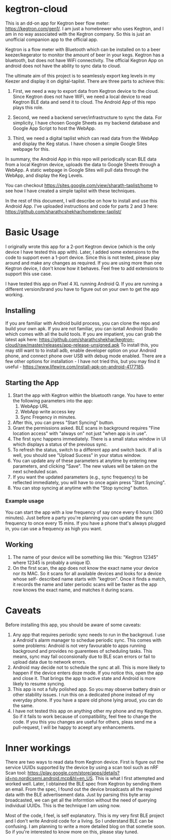 # kegtron-cloud

This is an dd-on app for Kegtron beer flow meter: https://kegtron.com/gen1/. I am just a homebrewer who uses Kegtron, and I am in no way associated 
with the Kegtron company. So this is just an unofficial companion app to the official app.

Kegtron is a flow meter with Bluetooth which can be installed on to a beer keezer/kegerator to monitor the amount of beer in your kegs.
Kegtron has a bluetooth, but does not have WiFi connectivity. The official Kegtron App on android does not have the ability to sync data to cloud.

The ultimate aim of this project is to seamlessly export keg levels in my Keezer and display it on digital-taplist. There are three parts to achieve this:

1. First, we need a way to export data from Kegtron device to the cloud. Since Kegtron does not have WiFi,
we need a local device to read Kegtron BLE data and send it to cloud. The Android App of this repo plays this role.

2. Second, we need a backend server/infrastructure to sync the data. For simplicity,
I have chosen Google Sheets as my backend database and Google App Script to host the WebApp. 

3. Third, we need a digital taplist which can read data from the WebApp and display the Keg status. I have chosen a simple Google Sites webpage for this.

In summary, the Android App in this repo will periodically scan BLE data from a local Kegtron device, uploads the data to Google Sheets through a WebApp. A static 
webpage in Google Sites will pull data through the WebApp, and display the Keg Levels.

You can checkout https://sites.google.com/view/sharath-taplist/home to see how I have created a simple taplist with these techniques.

In the rest of this document, I will describe on how to install and use this Android App. I've uploaded instructions and code for parts 2 and 3 here: 
https://github.com/sharathcshekhar/homebrew-taplist/

# Basic Usage
I originally wrote this app for a 2-port Kegtron device (which is the only device I have tested this app with). Later, I added some extensions to the code to 
support even a 1-port device. Since this is not tested, please play around and make any changes as required. If you are using more than one Kegtron device,
I don't know how it behaves. Feel free to add extensions to support this use case.

I have tested this app on Pixel 4 XL running Android Q. If you are running a different version/brand you have to figure out on your own to get the app working.

## Installing 
If you are familiar with Android build process, you can clone the repo and build your own apk. If you are not familiar, you can isntall Android Studio which comes
with all the build tools. 
If you are impatient, you can grab the latest apk here: https://github.com/sharathcshekhar/kegtron-cloud/raw/master/releases/app-release-unsigned.apk
To install this, you may still want to to install adb, enable developer option on your Android phone, and connect phone over USB with debug mode enabled. There
are a few other options for installation - I have not tried this, but you may find it useful - https://www.lifewire.com/install-apk-on-android-4177185.

## Starting the App
1. Start the app with Kegtron within the bluetooth range. You have to enter the following parameters into the app:
    1. WebApp URL
    2. WebApp write access key
    3. Sync Freqency in minutes.
2. After this, you can press "Start Syncing" button. 
3. Grant the permissions asked. BLE scans in background requires "Fine location access" with "always on" not just "when app is in use". 
4. The first sync happens immediately. There is a small status window in UI which displays a status of the previous sync.
5. To refresh the status, switch to a different app and switch back. If all is well, you should see "Upload Sucess" in your status window.
6. You can update any of these parameters at anytime by entering new parameters, and clicking "Save". The new values will be taken on the next scheduled scan.
7. If you want the updated parameters (e.g., sync frequency) to be reflected immediately, you will have to once again press "Start Syncing".
8. You can stop syncing at anytime with the "Stop syncing" button.

### Example usage
You can start the app with a low frequency of say once every 6 hours (360 minutes). Just before a party you're planning you can update the sync frequency to once 
every 15 mins. If you have a phone that's always plugged in, you can use a frequency as high you want.

## Working
1. The name of your device will be something like this: "Kegtron 12345" where 12345 is probably a unique ID. 
2. On the first scan, the app does not know the exact name your device nor its MAC. So it scans for all available devices and looks for a device whose self-
described name starts with "kegtron". Once it finds a match, it records the name and later periodic scans will be faster as the app now knows the exact name, and 
matches it during scans.

# Caveats
Before installing this app, you should be aware of some caveats: 
1. Any app that requires periodic sync needs to run in the backgroud. I use a Android's alarm manager to schedue periodic sync. This comes with some problems:
Android is not very favourable to apps running background and provides no guarentees of scheduling tasks. This means, sync may fail occonsionally due to BLE scan errors or fail to upload data due to network errors. 
2. Android may decide not to schedule the sync at all. This is more likely to happen if the device enters doze mode. If you notice this, open the app and close it. That brings the app to active state and Android is more likely to resume syncing.
3. This app is not a fully polished app. So you may observe battery drain or other stability issues. I run this on a dedicated phone instead of my everyday phone. 
If you have a spare old phone lying aroud, you can do the same.
4. I have not tested this app on anything other my phone and my Kegtron. So if it fails to work because of compatibility, feel free to change the code. If you
this you changes are useful for others, pleas send me a pull-request, I will be happy to aceept any enhancements.

# Inner workings

There are two ways to read data from Kegtron device. First is figure out the service UUIDs supported by the device by using a scan tool such as nRF Scan tool: https://play.google.com/store/apps/details?id=no.nordicsemi.android.mcp&hl=en_US.
This is what I first attempted and worked well. Later, I obtained the BLE spec from Kegtron by sending them an email. From the spec, I found out the device broadcasts all the required data with the BLE advertisement data. 
Just by parsing this byte array broadcasted, we can get all the informtion without the need of querying individual UUIDs. This is the technique I am using now.

Most of the code, I feel, is self explanatory. This is my very first BLE project and I don't write Android code for a living.
So I understand BLE can be confusing. I am planning to write a more detailed blog on that sometie soon. So if you're interested to know more on this, please stay 
tuned. 
